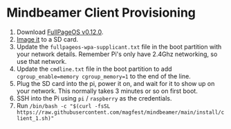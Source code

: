 # Mindbeamer Client Provisioning

1. Download [FullPageOS v0.12.0](https://github.com/guysoft/FullPageOS/releases/tag/0.12.0).
1. [Image it](https://www.raspberrypi.com/software/) to a SD card.
1. Update the `fullpageos-wpa-supplicant.txt` file in the boot partition with your network details. Remember Pi's only have 2.4Ghz networking, so use that network.
1. Update the `cmdline.txt` file in the boot partition to add ` cgroup_enable=memory cgroup_memory=1` to the end of the line.
1. Plug the SD card into the pi, power it on, and wait for it to show up on your network. This normally takes 3 minutes or so on first boot.
1. SSH into the Pi using `pi` / `raspberry` as the credentials.
1. Run `/bin/bash -c "$(curl -fsSL https://raw.githubusercontent.com/magfest/mindbeamer/main/install/client_1.sh)"`
